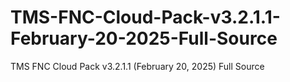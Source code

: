 # TMS-FNC-Cloud-Pack-v3.2.1.1-February-20-2025-Full-Source
TMS FNC Cloud Pack v3.2.1.1 (February 20, 2025) Full Source
